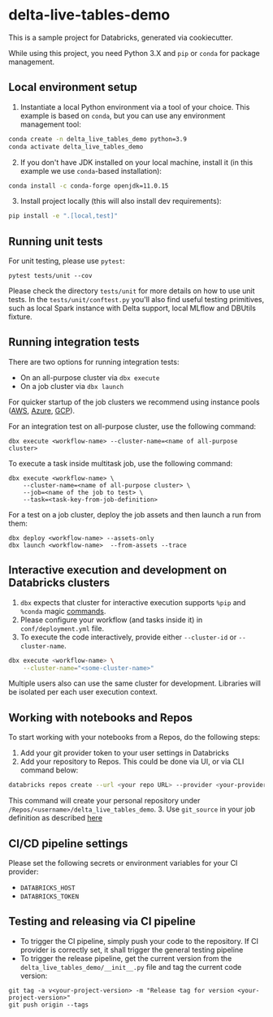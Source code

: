 # delta-live-tables-demo

This is a sample project for Databricks, generated via cookiecutter.

While using this project, you need Python 3.X and `pip` or `conda` for package management.

## Local environment setup

1. Instantiate a local Python environment via a tool of your choice. This example is based on `conda`, but you can use any environment management tool:
```bash
conda create -n delta_live_tables_demo python=3.9
conda activate delta_live_tables_demo
```

2. If you don't have JDK installed on your local machine, install it (in this example we use `conda`-based installation):
```bash
conda install -c conda-forge openjdk=11.0.15
```

3. Install project locally (this will also install dev requirements):
```bash
pip install -e ".[local,test]"
```

## Running unit tests

For unit testing, please use `pytest`:
```
pytest tests/unit --cov
```

Please check the directory `tests/unit` for more details on how to use unit tests.
In the `tests/unit/conftest.py` you'll also find useful testing primitives, such as local Spark instance with Delta support, local MLflow and DBUtils fixture.

## Running integration tests

There are two options for running integration tests:

- On an all-purpose cluster via `dbx execute`
- On a job cluster via `dbx launch`

For quicker startup of the job clusters we recommend using instance pools ([AWS](https://docs.databricks.com/clusters/instance-pools/index.html), [Azure](https://docs.microsoft.com/en-us/azure/databricks/clusters/instance-pools/), [GCP](https://docs.gcp.databricks.com/clusters/instance-pools/index.html)).

For an integration test on all-purpose cluster, use the following command:
```
dbx execute <workflow-name> --cluster-name=<name of all-purpose cluster>
```

To execute a task inside multitask job, use the following command:
```
dbx execute <workflow-name> \
    --cluster-name=<name of all-purpose cluster> \
    --job=<name of the job to test> \
    --task=<task-key-from-job-definition>
```

For a test on a job cluster, deploy the job assets and then launch a run from them:
```
dbx deploy <workflow-name> --assets-only
dbx launch <workflow-name>  --from-assets --trace
```


## Interactive execution and development on Databricks clusters

1. `dbx` expects that cluster for interactive execution supports `%pip` and `%conda` magic [commands](https://docs.databricks.com/libraries/notebooks-python-libraries.html).
2. Please configure your workflow (and tasks inside it) in `conf/deployment.yml` file.
3. To execute the code interactively, provide either `--cluster-id` or `--cluster-name`.
```bash
dbx execute <workflow-name> \
    --cluster-name="<some-cluster-name>"
```

Multiple users also can use the same cluster for development. Libraries will be isolated per each user execution context.

## Working with notebooks and Repos

To start working with your notebooks from a Repos, do the following steps:

1. Add your git provider token to your user settings in Databricks
2. Add your repository to Repos. This could be done via UI, or via CLI command below:
```bash
databricks repos create --url <your repo URL> --provider <your-provider>
```
This command will create your personal repository under `/Repos/<username>/delta_live_tables_demo`.
3. Use `git_source` in your job definition as described [here](https://dbx.readthedocs.io/en/latest/guides/python/devops/notebook/?h=git_source#using-git_source-to-specify-the-remote-source)

## CI/CD pipeline settings

Please set the following secrets or environment variables for your CI provider:
- `DATABRICKS_HOST`
- `DATABRICKS_TOKEN`

## Testing and releasing via CI pipeline

- To trigger the CI pipeline, simply push your code to the repository. If CI provider is correctly set, it shall trigger the general testing pipeline
- To trigger the release pipeline, get the current version from the `delta_live_tables_demo/__init__.py` file and tag the current code version:
```
git tag -a v<your-project-version> -m "Release tag for version <your-project-version>"
git push origin --tags
```
